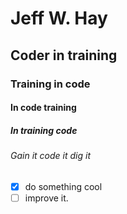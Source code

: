 # Jeff W. Hay
## Coder in training
### Training in code
#### In code training
##### In training code
###### Gain it code it dig it

- [x] do something cool
- [ ] improve it.

